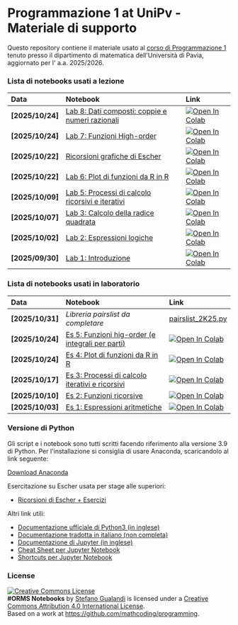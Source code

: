 # Programmazione 1 at UniPv - Materiale di supporto

Questo repository contiene il materiale usato al [corso di Programmazione 1](http://matematica.unipv.it/gualandi/programming/) tenuto presso il dipartimento di matematica dell'Università di Pavia, aggiornato per l' a.a. 2025/2026.

### Lista di notebooks usati a lezione

| Data | Notebook | Link |
|:-|:-|:-|
|**[2025/10/24]**|[Lab 8: Dati composti: coppie e numeri razionali](https://github.com/mathcoding/programming/blob/master/notebooks/Lab8_DatiComposti.ipynb)|[![Open In Colab](https://colab.research.google.com/assets/colab-badge.svg)](https://colab.research.google.com/github/mathcoding/programming/blob/master/notebooks/Lab8_DatiComposti.ipynb)|[Html]|
|**[2025/10/24]**|[Lab 7: Funzioni High-order](https://github.com/mathcoding/programming/blob/master/notebooks/Lab6_PlotDiFunzioni.ipynb)|[![Open In Colab](https://colab.research.google.com/assets/colab-badge.svg)](https://colab.research.google.com/github/mathcoding/programming/blob/master/notebooks/Lab7_HighOrderFunctions.ipynb)|[Html]|
|**[2025/10/22]**|[Ricorsioni grafiche di Escher](https://github.com/mathcoding/programming/blob/master/notebooks/RicorsioniGrafiche.ipynb)|[![Open In Colab](https://colab.research.google.com/assets/colab-badge.svg)](https://colab.research.google.com/github/mathcoding/programming/blob/master/notebooks/Lab7_HighOrderFunctions.ipynb)|[Html]|
|**[2025/10/22]**|[Lab 6: Plot di funzioni da R in R](https://github.com/mathcoding/programming/blob/master/notebooks/Lab6_PlotDiFunzioni.ipynb)|[![Open In Colab](https://colab.research.google.com/assets/colab-badge.svg)](https://colab.research.google.com/github/mathcoding/programming/blob/master/notebooks/Lab6_PlotDiFunzioni.ipynb)|[Html]|
|**[2025/10/09]**|[Lab 5: Processi di calcolo ricorsivi e iterativi](https://github.com/mathcoding/programming/blob/master/notebooks/Lab5_ProcessiDiCalcolo.ipynb)|[![Open In Colab](https://colab.research.google.com/assets/colab-badge.svg)](https://colab.research.google.com/github/mathcoding/programming/blob/master/notebooks/Lab5_ProcessiDiCalcolo.ipynb)|[Html]|
|**[2025/10/07]**|[Lab 3: Calcolo della radice quadrata](https://github.com/mathcoding/programming/blob/master/notebooks/Lab3_RadiceQuadrata.ipynb)|[![Open In Colab](https://colab.research.google.com/assets/colab-badge.svg)](https://colab.research.google.com/github/mathcoding/programming/blob/master/notebooks/Lab3_RadiceQuadrata.ipynb)|[Html]|
|**[2025/10/02]**|[Lab 2: Espressioni logiche](https://github.com/mathcoding/programming/blob/master/notebooks/Lab2_EspressioniLogiche.ipynb)|[![Open In Colab](https://colab.research.google.com/assets/colab-badge.svg)](https://colab.research.google.com/github/mathcoding/programming/blob/master/notebooks/Lab2_EspressioniLogiche.ipynb)|[Html]|
|**[2025/09/30]**|[Lab 1: Introduzione](https://github.com/mathcoding/programming/blob/master/notebooks/Lab1_Introduzione.ipynb)|[![Open In Colab](https://colab.research.google.com/assets/colab-badge.svg)](https://colab.research.google.com/github/mathcoding/programming/blob/master/notebooks/Lab1_Introduzione.ipynb)|[Html]|

### Lista di notebooks usati in laboratorio

| Data | Notebook | Link |
|:-|:-|:-|
|**[2025/10/31]**|*Libreria pairslist da completare*|[pairslist_2K25.py](https://github.com/mathcoding/opt4ds/blob/master/scripts/pairslist_2K25.py)|
|**[2025/10/24]**|[Es 5: Funzioni hig-order (e integrali per parti)](https://github.com/mathcoding/programming/blob/master/notebooks/Es5_HighOrderFunctions.ipynb)|[![Open In Colab](https://colab.research.google.com/assets/colab-badge.svg)](https://colab.research.google.com/github/mathcoding/programming/blob/master/notebooks/Es5_HighOrderFunctions.ipynb)|[Html]|
|**[2025/10/24]**|[Es 4: Plot di funzioni da R in R](https://github.com/mathcoding/programming/blob/master/notebooks/Es4_PlotDiFunzioni.ipynb)|[![Open In Colab](https://colab.research.google.com/assets/colab-badge.svg)](https://colab.research.google.com/github/mathcoding/programming/blob/master/notebooks/Es4_PlotDiFunzioni.ipynb)|[Html]|
|**[2025/10/17]**|[Es 3: Processi di calcolo iterativi e ricorsivi](https://github.com/mathcoding/programming/blob/master/notebooks/Es3_Processi_di_calcolo.ipynb)|[![Open In Colab](https://colab.research.google.com/assets/colab-badge.svg)](https://colab.research.google.com/github/mathcoding/programming/blob/master/notebooks/Es3_Processi_di_calcolo.ipynb)|[Html]|
|**[2025/10/10]**|[Es 2: Funzioni ricorsive](https://github.com/mathcoding/programming/blob/master/notebooks/Es2_Funzioni_ricorsive.ipynb)|[![Open In Colab](https://colab.research.google.com/assets/colab-badge.svg)](https://colab.research.google.com/github/mathcoding/programming/blob/master/notebooks/Es2_Funzioni_ricorsive.ipynb)|[Html]|
|**[2025/10/03]**|[Es 1: Espressioni aritmetiche](https://github.com/mathcoding/programming/blob/master/notebooks/Es1_EspressioniAritmetiche.ipynb)|[![Open In Colab](https://colab.research.google.com/assets/colab-badge.svg)](https://colab.research.google.com/github/mathcoding/programming/blob/master/notebooks/Es1_EspressioniAritmetiche.ipynb)|[Html]|


### Versione di Python
Gli script e i notebook sono tutti scritti facendo riferimento alla versione 3.9 di Python.
Per l'installazione si consiglia di usare Anaconda, scaricandolo al link seguente:

[Download Anaconda](https://www.anaconda.com/download/)

Esercitazione su Escher usata per stage alle superiori:

* [Ricorsioni di Escher + Esercizi](https://github.com/stegua/escher-2k24)

Altri link utili:

* [Documentazione ufficiale di Python3 (in inglese)](https://docs.python.org/3/)
* [Documentazione tradotta in italiano (non completa)](http://docs.python.it/)
* [Documentazione di Jupyter (in inglese)](https://jupyter.readthedocs.io/en/latest/index.html)
* [Cheat Sheet per Jupyter Notebook](https://s3.amazonaws.com/assets.datacamp.com/blog_assets/Jupyter_Notebook_Cheat_Sheet.pdf)
* [Shortcuts per Jupyter Notebook](https://www.cheatography.com/weidadeyue/cheat-sheets/jupyter-notebook/)

### License
<a rel="license" href="http://creativecommons.org/licenses/by/4.0/"><img alt="Creative Commons License" style="border-width:0" src="https://i.creativecommons.org/l/by/4.0/88x31.png" /></a><br /><span xmlns:dct="http://purl.org/dc/terms/" property="dct:title"><b>#ORMS Notebooks</b></span> by <a xmlns:cc="http://creativecommons.org/ns#" href="http://matematica.unipv.it/gualandi" property="cc:attributionName" rel="cc:attributionURL">Stefano Gualandi</a> is licensed under a <a rel="license" href="http://creativecommons.org/licenses/by/4.0/">Creative Commons Attribution 4.0 International License</a>.<br />Based on a work at <a xmlns:dct="http://purl.org/dc/terms/" href="https://github.com/mathcoding/opt4ds" rel="dct:source">https://github.com/mathcoding/programming</a>.